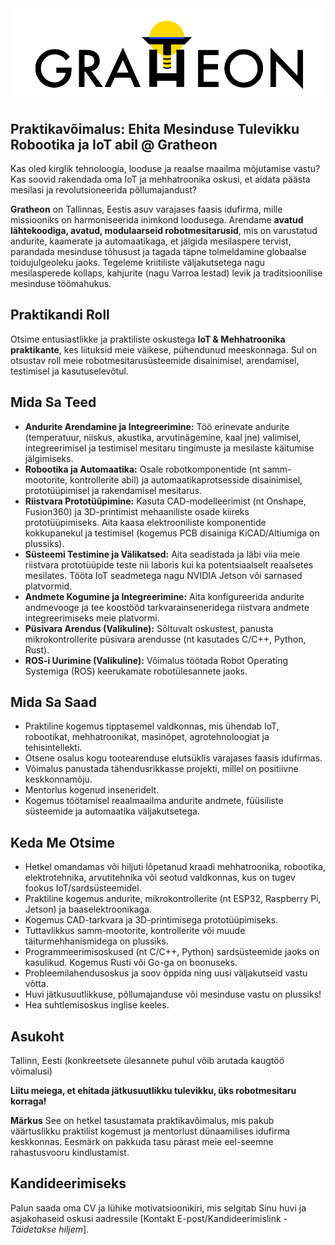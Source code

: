 <div style={{textAlign: 'center'}}><img src="/img/logo_v7w.svg" alt="Gratheon Logo" style={{maxWidth: '200px'}} /></div>

## Praktikavõimalus: Ehita Mesinduse Tulevikku Robootika ja IoT abil @ Gratheon

Kas oled kirglik tehnoloogia, looduse ja reaalse maailma mõjutamise vastu? Kas soovid rakendada oma IoT ja mehhatroonika oskusi, et aidata päästa mesilasi ja revolutsioneerida põllumajandust?

**Gratheon** on Tallinnas, Eestis asuv varajases faasis idufirma, mille missiooniks on harmoniseerida inimkond loodusega. Arendame **avatud lähtekoodiga, avatud, modulaarseid robotmesitarusid**, mis on varustatud andurite, kaamerate ja automaatikaga, et jälgida mesilaspere tervist, parandada mesinduse tõhusust ja tagada täpne tolmeldamine globaalse toidujulgeoleku jaoks. Tegeleme kriitiliste väljakutsetega nagu mesilasperede kollaps, kahjurite (nagu Varroa lestad) levik ja traditsioonilise mesinduse töömahukus.

## Praktikandi Roll

Otsime entusiastlikke ja praktiliste oskustega **IoT & Mehhatroonika praktikante**, kes liituksid meie väikese, pühendunud meeskonnaga. Sul on otsustav roll meie robotmesitarusüsteemide disainimisel, arendamisel, testimisel ja kasutuselevõtul.

## Mida Sa Teed

*   **Andurite Arendamine ja Integreerimine:** Töö erinevate andurite (temperatuur, niiskus, akustika, arvutinägemine, kaal jne) valimisel, integreerimisel ja testimisel mesitaru tingimuste ja mesilaste käitumise jälgimiseks.
*   **Robootika ja Automaatika:** Osale robotkomponentide (nt samm-mootorite, kontrollerite abil) ja automaatikaprotsesside disainimisel, prototüüpimisel ja rakendamisel mesitarus.
*   **Riistvara Prototüüpimine:** Kasuta CAD-modelleerimist (nt Onshape, Fusion360) ja 3D-printimist mehaaniliste osade kiireks prototüüpimiseks. Aita kaasa elektrooniliste komponentide kokkupanekul ja testimisel (kogemus PCB disainiga KiCAD/Altiumiga on plussiks).
*   **Süsteemi Testimine ja Välikatsed:** Aita seadistada ja läbi viia meie riistvara prototüüpide teste nii laboris kui ka potentsiaalselt reaalsetes mesilates. Tööta IoT seadmetega nagu NVIDIA Jetson või sarnased platvormid.
*   **Andmete Kogumine ja Integreerimine:** Aita konfigureerida andurite andmevooge ja tee koostööd tarkvarainseneridega riistvara andmete integreerimiseks meie platvormi.
*   **Püsivara Arendus (Valikuline):** Sõltuvalt oskustest, panusta mikrokontrollerite püsivara arendusse (nt kasutades C/C++, Python, Rust).
*   **ROS-i Uurimine (Valikuline):** Võimalus töötada Robot Operating Systemiga (ROS) keerukamate robotülesannete jaoks.

## Mida Sa Saad

*   Praktiline kogemus tipptasemel valdkonnas, mis ühendab IoT, robootikat, mehhatroonikat, masinõpet, agrotehnoloogiat ja tehisintellekti.
*   Otsene osalus kogu tootearenduse elutsüklis varajases faasis idufirmas.
*   Võimalus panustada tähendusrikkasse projekti, millel on positiivne keskkonnamõju.
*   Mentorlus kogenud inseneridelt.
*   Kogemus töötamisel reaalmaailma andurite andmete, füüsiliste süsteemide ja automaatika väljakutsetega.

## Keda Me Otsime

*   Hetkel omandamas või hiljuti lõpetanud kraadi mehhatroonika, robootika, elektrotehnika, arvutitehnika või seotud valdkonnas, kus on tugev fookus IoT/sardsüsteemidel.
*   Praktiline kogemus andurite, mikrokontrollerite (nt ESP32, Raspberry Pi, Jetson) ja baaselektroonikaga.
*   Kogemus CAD-tarkvara ja 3D-printimisega prototüüpimiseks.
*   Tuttavlikkus samm-mootorite, kontrollerite või muude täiturmehhanismidega on plussiks.
*   Programmeerimisoskused (nt C/C++, Python) sardsüsteemide jaoks on kasulikud. Kogemus Rusti või Go-ga on boonuseks.
*   Probleemilahendusoskus ja soov õppida ning uusi väljakutseid vastu võtta.
*   Huvi jätkusuutlikkuse, põllumajanduse või mesinduse vastu on plussiks!
*   Hea suhtlemisoskus inglise keeles.

## Asukoht
Tallinn, Eesti (konkreetsete ülesannete puhul võib arutada kaugtöö võimalusi)

**Liitu meiega, et ehitada jätkusuutlikku tulevikku, üks robotmesitaru korraga!**

**Märkus**
See on hetkel tasustamata praktikavõimalus, mis pakub väärtuslikku praktilist kogemust ja mentorlust dünaamilises idufirma keskkonnas. Eesmärk on pakkuda tasu pärast meie eel-seemne rahastusvooru kindlustamist.

## Kandideerimiseks
Palun saada oma CV ja lühike motivatsioonikiri, mis selgitab Sinu huvi ja asjakohaseid oskusi aadressile [Kontakt E-post/Kandideerimislink - *Täidetakse hiljem*].
